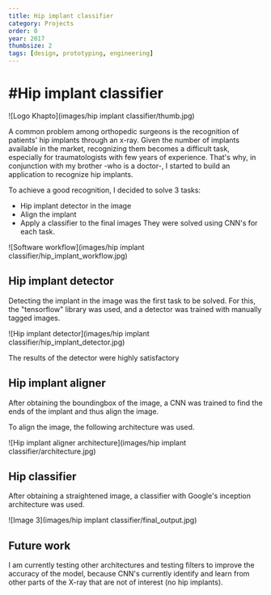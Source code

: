 ```yaml
---
title: Hip implant classifier
category: Projects
order: 0
year: 2017
thumbsize: 2
tags: [design, prototyping, engineering]
---
```

# #Hip implant classifier


![Logo Khapto](images/hip implant classifier/thumb.jpg)

A common problem among orthopedic surgeons is the recognition of patients' hip implants through an x-ray. Given the number of implants available in the market, recognizing them becomes a difficult task, especially for traumatologists with few years of experience. That's why, in conjunction with my brother -who is a doctor-, I started to build an application to recognize hip implants.

To achieve a good recognition, I decided to solve 3 tasks:
- Hip implant detector in the image
- Align the implant
- Apply a classifier to the final images
They were solved using CNN's for each task.


![Software workflow](images/hip implant classifier/hip_implant_workflow.jpg)



## Hip implant detector

Detecting the implant in the image was the first task to be solved. For this, the "tensorflow" library was used, and a detector was trained with manually tagged images.

![Hip implant detector](images/hip implant classifier/hip_implant_detector.jpg)

The results of the detector were highly satisfactory

## Hip implant aligner

After obtaining the boundingbox of the image, a CNN was trained to find the ends of the implant and thus align the image.

To align the image, the following architecture was used.

![Hip implant aligner architecture](images/hip implant classifier/architecture.jpg)


## Hip classifier

After obtaining a straightened image, a classifier with Google's inception architecture was used.

![Image 3](images/hip implant classifier/final_output.jpg)


## Future work

I am currently testing other architectures and testing filters to improve the accuracy of the model, because CNN's currently identify and learn from other parts of the X-ray that are not of interest (no hip implants).
